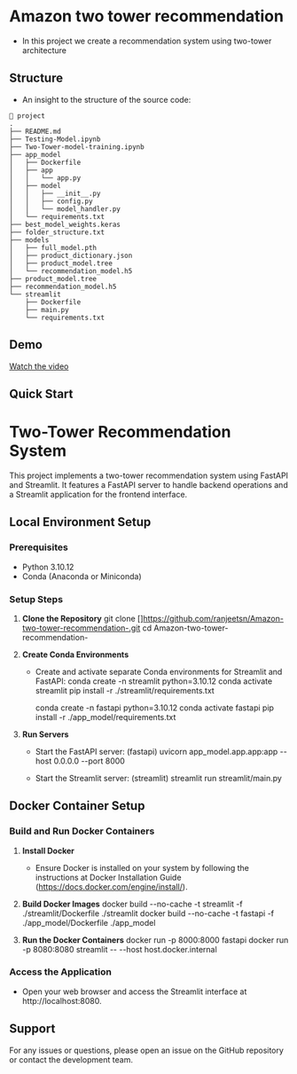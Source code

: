 # Amazon two tower recommendation

- In this project we create a recommendation system using two-tower architecture

## Structure
- An insight to the structure of the source code:
```
🌳 project
.
├── README.md
├── Testing-Model.ipynb
├── Two-Tower-model-training.ipynb
├── app_model
│   ├── Dockerfile
│   ├── app
│   │   └── app.py
│   ├── model
│   │   ├── __init__.py
│   │   ├── config.py
│   │   └── model_handler.py
│   └── requirements.txt
├── best_model_weights.keras
├── folder_structure.txt
├── models
│   ├── full_model.pth
│   ├── product_dictionary.json
│   ├── product_model.tree
│   └── recommendation_model.h5
├── product_model.tree
├── recommendation_model.h5
└── streamlit
    ├── Dockerfile
    ├── main.py
    └── requirements.txt
```

## Demo

[Watch the video]()


## Quick Start
# Two-Tower Recommendation System

This project implements a two-tower recommendation system using FastAPI and Streamlit. It features a FastAPI server to handle backend operations and a Streamlit application for the frontend interface.

## Local Environment Setup

### Prerequisites
- Python 3.10.12
- Conda (Anaconda or Miniconda)

### Setup Steps

1. **Clone the Repository**
   git clone [<repository-url>]https://github.com/ranjeetsn/Amazon-two-tower-recommendation-.git
   cd Amazon-two-tower-recommendation-

2. **Create Conda Environments**
   - Create and activate separate Conda environments for Streamlit and FastAPI:
     conda create -n streamlit python=3.10.12
     conda activate streamlit
     pip install -r ./streamlit/requirements.txt

     conda create -n fastapi python=3.10.12
     conda activate fastapi
     pip install -r ./app_model/requirements.txt

3. **Run Servers**
   - Start the FastAPI server:
     (fastapi) uvicorn app_model.app.app:app --host 0.0.0.0 --port 8000
   
   - Start the Streamlit server:
     (streamlit) streamlit run streamlit/main.py

## Docker Container Setup

### Build and Run Docker Containers

1. **Install Docker**
   - Ensure Docker is installed on your system by following the instructions at Docker Installation Guide (https://docs.docker.com/engine/install/).

2. **Build Docker Images**
   docker build --no-cache -t streamlit -f ./streamlit/Dockerfile ./streamlit
   docker build --no-cache -t fastapi -f ./app_model/Dockerfile ./app_model

3. **Run the Docker Containers**
   docker run -p 8000:8000 fastapi
   docker run -p 8080:8080 streamlit -- --host host.docker.internal

### Access the Application

- Open your web browser and access the Streamlit interface at http://localhost:8080.

## Support

For any issues or questions, please open an issue on the GitHub repository or contact the development team.
